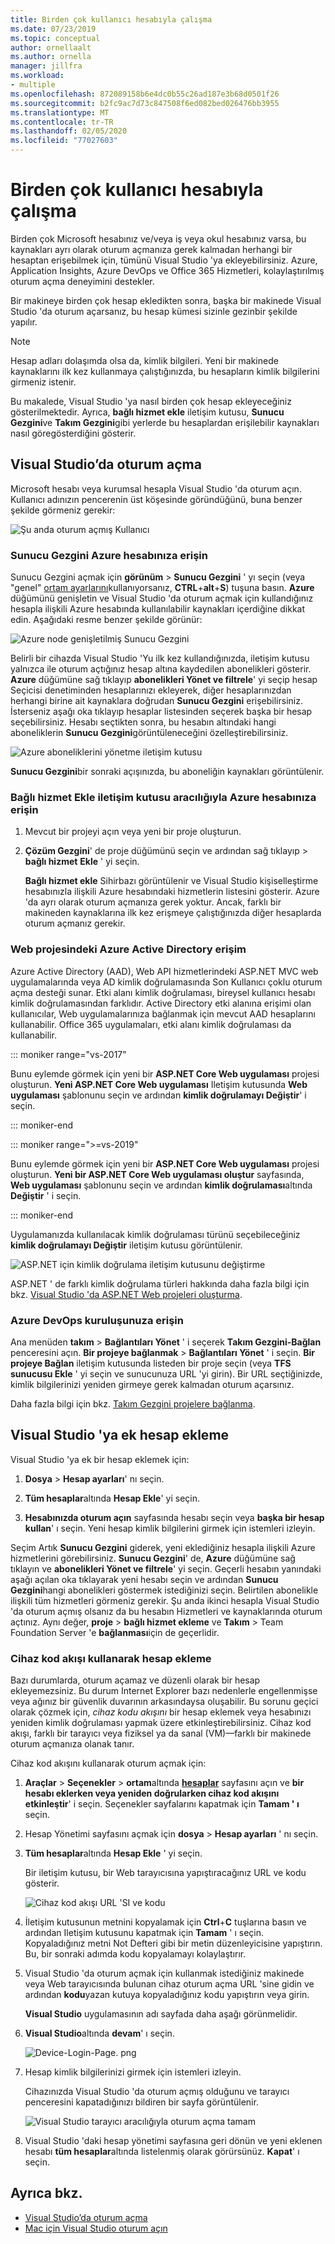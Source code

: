```yaml
---
title: Birden çok kullanıcı hesabıyla çalışma
ms.date: 07/23/2019
ms.topic: conceptual
author: ornellaalt
ms.author: ornella
manager: jillfra
ms.workload:
- multiple
ms.openlocfilehash: 872089158b6e4dc0b55c26ad187e3b68d0501f26
ms.sourcegitcommit: b2fc9ac7d73c847508f6ed082bed026476bb3955
ms.translationtype: MT
ms.contentlocale: tr-TR
ms.lasthandoff: 02/05/2020
ms.locfileid: "77027603"
---
```

# <a name="work-with-multiple-user-accounts"></a>Birden çok kullanıcı hesabıyla çalışma

Birden çok Microsoft hesabınız ve/veya iş veya okul hesabınız varsa, bu kaynakları ayrı olarak oturum açmanıza gerek kalmadan herhangi bir hesaptan erişebilmek için, tümünü Visual Studio 'ya ekleyebilirsiniz. Azure, Application Insights, Azure DevOps ve Office 365 Hizmetleri, kolaylaştırılmış oturum açma deneyimini destekler.

Bir makineye birden çok hesap ekledikten sonra, başka bir makinede Visual Studio 'da oturum açarsanız, bu hesap kümesi sizinle gezinbir şekilde yapılır.

> [!NOTE]
> Hesap adları dolaşımda olsa da, kimlik bilgileri. Yeni bir makinede kaynaklarını ilk kez kullanmaya çalıştığınızda, bu hesapların kimlik bilgilerini girmeniz istenir.

Bu makalede, Visual Studio 'ya nasıl birden çok hesap ekleyeceğiniz gösterilmektedir. Ayrıca, **bağlı hizmet ekle** iletişim kutusu, **Sunucu Gezgini**ve **Takım Gezgini**gibi yerlerde bu hesaplardan erişilebilir kaynakları nasıl göregösterdiğini gösterir.

## <a name="sign-in-to-visual-studio"></a>Visual Studio’da oturum açma

Microsoft hesabı veya kurumsal hesapla Visual Studio 'da oturum açın. Kullanıcı adınızın pencerenin üst köşesinde göründüğünü, buna benzer şekilde görmeniz gerekir:

![Şu anda oturum açmış Kullanıcı](../ide/media/vs2015_username.png)

### <a name="access-your-azure-account-in-server-explorer"></a>Sunucu Gezgini Azure hesabınıza erişin

Sunucu Gezgini açmak için **görünüm** > **Sunucu Gezgini** ' yı seçin (veya "genel" [ortam ayarlarını](../ide/environment-settings.md)kullanıyorsanız, **CTRL**+**alt**+**S**) tuşuna basın. **Azure** düğümünü genişletin ve Visual Studio 'da oturum açmak için kullandığınız hesapla ilişkili Azure hesabında kullanılabilir kaynakları içerdiğine dikkat edin. Aşağıdaki resme benzer şekilde görünür:

![Azure node genişletilmiş Sunucu Gezgini](../ide/media/work-with-multiple-user-accounts/server-explorer.png)

Belirli bir cihazda Visual Studio 'Yu ilk kez kullandığınızda, iletişim kutusu yalnızca ile oturum açtığınız hesap altına kaydedilen abonelikleri gösterir. **Azure** düğümüne sağ tıklayıp **abonelikleri Yönet ve filtrele**' yi seçip hesap Seçicisi denetiminden hesaplarınızı ekleyerek, diğer hesaplarınızdan herhangi birine ait kaynaklara doğrudan **Sunucu Gezgini** erişebilirsiniz. İsterseniz aşağı oka tıklayıp hesaplar listesinden seçerek başka bir hesap seçebilirsiniz. Hesabı seçtikten sonra, bu hesabın altındaki hangi aboneliklerin **Sunucu Gezgini**görüntüleneceğini özelleştirebilirsiniz.

![Azure aboneliklerini yönetme iletişim kutusu](../ide/media/vs2015_manage_subs.png)

**Sunucu Gezgini**bir sonraki açışınızda, bu aboneliğin kaynakları görüntülenir.

### <a name="access-your-azure-account-via-add-connected-service-dialog"></a>Bağlı hizmet Ekle iletişim kutusu aracılığıyla Azure hesabınıza erişin

1. Mevcut bir projeyi açın veya yeni bir proje oluşturun.

1. **Çözüm Gezgini**' de proje düğümünü seçin ve ardından sağ tıklayıp > **bağlı hizmet** **Ekle** ' yi seçin.

   **Bağlı hizmet ekle** Sihirbazı görüntülenir ve Visual Studio kişiselleştirme hesabınızla ilişkili Azure hesabındaki hizmetlerin listesini gösterir. Azure 'da ayrı olarak oturum açmanıza gerek yoktur. Ancak, farklı bir makineden kaynaklarına ilk kez erişmeye çalıştığınızda diğer hesaplarda oturum açmanız gerekir.

### <a name="access-azure-active-directory-in-a-web-project"></a>Web projesindeki Azure Active Directory erişim

Azure Active Directory (AAD), Web API hizmetlerindeki ASP.NET MVC web uygulamalarında veya AD kimlik doğrulamasında Son Kullanıcı çoklu oturum açma desteği sunar. Etki alanı kimlik doğrulaması, bireysel kullanıcı hesabı kimlik doğrulamasından farklıdır. Active Directory etki alanına erişimi olan kullanıcılar, Web uygulamalarınıza bağlanmak için mevcut AAD hesaplarını kullanabilir. Office 365 uygulamaları, etki alanı kimlik doğrulaması da kullanabilir.

::: moniker range="vs-2017"

Bunu eylemde görmek için yeni bir **ASP.NET Core Web uygulaması** projesi oluşturun. **Yeni ASP.NET Core Web uygulaması** Iletişim kutusunda **Web uygulaması** şablonunu seçin ve ardından **kimlik doğrulamayı Değiştir**' i seçin.

::: moniker-end

::: moniker range=">=vs-2019"

Bunu eylemde görmek için yeni bir **ASP.NET Core Web uygulaması** projesi oluşturun. **Yeni bir ASP.NET Core Web uygulaması oluştur** sayfasında, **Web uygulaması** şablonunu seçin ve ardından **kimlik doğrulaması**altında **Değiştir** ' i seçin.

::: moniker-end

Uygulamanızda kullanılacak kimlik doğrulaması türünü seçebileceğiniz **kimlik doğrulamayı Değiştir** iletişim kutusu görüntülenir.

![ASP.NET için kimlik doğrulama iletişim kutusunu değiştirme](../ide/media/vs2015_change_authentication.png)

ASP.NET ' de farklı kimlik doğrulama türleri hakkında daha fazla bilgi için bkz. [Visual Studio 'da ASP.NET Web projeleri oluşturma](/aspnet/visual-studio/overview/2013/creating-web-projects-in-visual-studio#authentication-methods).

### <a name="access-your-azure-devops-organization"></a>Azure DevOps kuruluşunuza erişin

Ana menüden **takım** > **Bağlantıları Yönet** ' i seçerek **Takım Gezgini-Bağlan** penceresini açın. **Bir projeye bağlanmak** > **Bağlantıları Yönet** ' i seçin. **Bir projeye Bağlan** iletişim kutusunda listeden bir proje seçin (veya **TFS sunucusu Ekle** ' yi seçin ve sunucunuza URL 'yi girin). Bir URL seçtiğinizde, kimlik bilgilerinizi yeniden girmeye gerek kalmadan oturum açarsınız.

Daha fazla bilgi için bkz. [Takım Gezgini projelere bağlanma](connect-team-project.md).

## <a name="add-an-additional-account-to-visual-studio"></a>Visual Studio 'ya ek hesap ekleme

Visual Studio 'ya ek bir hesap eklemek için:

1. **Dosya** > **Hesap ayarları**' nı seçin.

1. **Tüm hesaplar**altında **Hesap Ekle**' yi seçin.

1. **Hesabınızda oturum açın** sayfasında hesabı seçin veya **başka bir hesap kullan**' ı seçin. Yeni hesap kimlik bilgilerini girmek için istemleri izleyin.

Seçim Artık **Sunucu Gezgini** giderek, yeni eklediğiniz hesapla ilişkili Azure hizmetlerini görebilirsiniz. **Sunucu Gezgini**' de, **Azure** düğümüne sağ tıklayın ve **abonelikleri Yönet ve filtrele**' yi seçin. Geçerli hesabın yanındaki aşağı açılan oka tıklayarak yeni hesabı seçin ve ardından **Sunucu Gezgini**hangi abonelikleri göstermek istediğinizi seçin. Belirtilen abonelikle ilişkili tüm hizmetleri görmeniz gerekir. Şu anda ikinci hesapla Visual Studio 'da oturum açmış olsanız da bu hesabın Hizmetleri ve kaynaklarında oturum açtınız. Aynı değer, **proje** > **bağlı hizmet ekleme** ve **Takım** > Team Foundation Server 'e **bağlanması**için de geçerlidir.

### <a name="add-an-account-using-device-code-flow"></a>Cihaz kod akışı kullanarak hesap ekleme

Bazı durumlarda, oturum açamaz ve düzenli olarak bir hesap ekleyemezsiniz. Bu durum Internet Explorer bazı nedenlerle engellenmişse veya ağınız bir güvenlik duvarının arkasındaysa oluşabilir. Bu sorunu geçici olarak çözmek için, *cihaz kodu akışını* bir hesap eklemek veya hesabınızı yeniden kimlik doğrulaması yapmak üzere etkinleştirebilirsiniz. Cihaz kod akışı, farklı bir tarayıcı veya fiziksel ya da sanal (VM)&mdash;farklı bir makinede oturum açmanıza olanak tanır.

Cihaz kod akışını kullanarak oturum açmak için:

1. **Araçlar** > **Seçenekler** > **ortam**altında [**hesaplar**](reference/accounts-environment-options-dialog-box.md) sayfasını açın ve **bir hesabı eklerken veya yeniden doğrularken cihaz kod akışını etkinleştir**' i seçin. Seçenekler sayfalarını kapatmak için **Tamam ' ı** seçin.

1. Hesap Yönetimi sayfasını açmak için **dosya** > **Hesap ayarları** ' nı seçin.

1. **Tüm hesaplar**altında **Hesap Ekle** ' yi seçin.

   Bir iletişim kutusu, bir Web tarayıcısına yapıştıracağınız URL ve kodu gösterir.

   ![Cihaz kod akışı URL 'SI ve kodu](media/work-with-multiple-user-accounts/device-login-code.png)

1. İletişim kutusunun metnini kopyalamak için **Ctrl**+**C** tuşlarına basın ve ardından Iletişim kutusunu kapatmak için **Tamam** ' ı seçin. Kopyaladığınız metni Not Defteri gibi bir metin düzenleyicisine yapıştırın. Bu, bir sonraki adımda kodu kopyalamayı kolaylaştırır.

1. Visual Studio 'da oturum açmak için kullanmak istediğiniz makinede veya Web tarayıcısında bulunan cihaz oturum açma URL 'sine gidin ve ardından **kodu**yazan kutuya kopyaladığınız kodu yapıştırın veya girin.

   **Visual Studio** uygulamasının adı sayfada daha aşağı görünmelidir.

1. **Visual Studio**altında **devam**' ı seçin.

   ![Device-Login-Page. png](media/work-with-multiple-user-accounts/device-login-page.png)

1. Hesap kimlik bilgilerinizi girmek için istemleri izleyin.

   Cihazınızda Visual Studio 'da oturum açmış olduğunu ve tarayıcı penceresini kapatadığınızı bildiren bir sayfa görüntülenir.

   ![Visual Studio tarayıcı aracılığıyla oturum açma tamam](media/work-with-multiple-user-accounts/sign-in-browser-complete.png)

1. Visual Studio 'daki hesap yönetimi sayfasına geri dönün ve yeni eklenen hesabı **tüm hesaplar**altında listelenmiş olarak görürsünüz. **Kapat**' ı seçin.

## <a name="see-also"></a>Ayrıca bkz.

- [Visual Studio’da oturum açma](signing-in-to-visual-studio.md)
- [Mac için Visual Studio oturum açın](/visualstudio/mac/signing-in)
